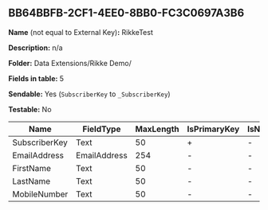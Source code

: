 ## BB64BBFB-2CF1-4EE0-8BB0-FC3C0697A3B6

**Name** (not equal to External Key)**:** RikkeTest

**Description:** n/a

**Folder:** Data Extensions/Rikke Demo/

**Fields in table:** 5

**Sendable:** Yes (`SubscriberKey` to `_SubscriberKey`)

**Testable:** No

| Name | FieldType | MaxLength | IsPrimaryKey | IsNullable | DefaultValue |
| --- | --- | --- | --- | --- | --- |
| SubscriberKey | Text | 50 | + | - |  |
| EmailAddress | EmailAddress | 254 | - | - |  |
| FirstName | Text | 50 | - | - |  |
| LastName | Text | 50 | - | - |  |
| MobileNumber | Text | 50 | - | - |  |
